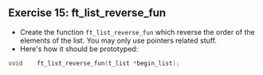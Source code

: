 ## Exercise 15: ft_list_reverse_fun

- Create the function `ft_list_reverse_fun` which reverse the order of the elements of the list. You may only use pointers related stuff.
- Here's how it should be prototyped:
```c
void	ft_list_reverse_fun(t_list *begin_list);
```
